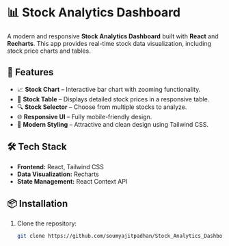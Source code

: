 # 📊 Stock Analytics Dashboard

A modern and responsive **Stock Analytics Dashboard** built with **React** and **Recharts**. This app provides real-time stock data visualization, including stock price charts and tables.

## 🚀 Features

- 📈 **Stock Chart** – Interactive bar chart with zooming functionality.
- 📅 **Stock Table** – Displays detailed stock prices in a responsive table.
- 🔍 **Stock Selector** – Choose from multiple stocks to analyze.
- 🌐 **Responsive UI** – Fully mobile-friendly design.
- 🎨 **Modern Styling** – Attractive and clean design using Tailwind CSS.

## 🛠️ Tech Stack

- **Frontend:** React, Tailwind CSS
- **Data Visualization:** Recharts
- **State Management:** React Context API

## 📦 Installation

1. Clone the repository:
   ```sh
   git clone https://github.com/soumyajitpadhan/Stock_Analytics_Dashboard.git

